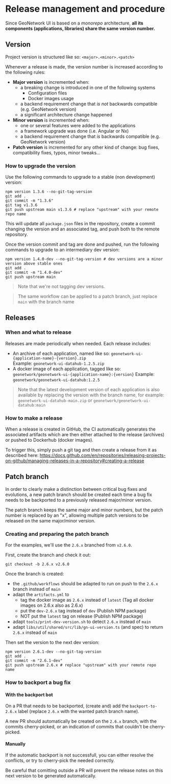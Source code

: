 # Release management and procedure

Since GeoNetwork UI is based on a _monorepo_ architecture, **all its components (applications, libraries) share the same
version number.**

## Version

Project version is structured like so: `<major>.<minor>.<patch>`

Whenever a release is made, the version number is increased according to the following rules:

- **Major version** is incremented when:
  - a breaking change is introduced in one of the following systems
    - Configuration files
    - Docker images usage
  - a backend requirement change that _is not_ backwards compatible (e.g. GeoNetwork version)
  - a significant architecture change happened
- **Minor version** is incremented when:
  - one or several features were added to the applications
  - a framework upgrade was done (i.e. Angular or Nx)
  - a backend requirement change that _is_ backwards compatible (e.g. GeoNetwork version)
- **Patch version** is incremented for any other kind of change: bug fixes, compatibility fixes, typos, minor tweaks...

### How to upgrade the version

Use the following commands to upgrade to a stable (non development) version:

```shell
npm version 1.3.6 --no-git-tag-version
git add .
git commit -m "1.3.6"
git tag v1.3.6
git push upstream main v1.3.6 # replace "upstream" with your remote repo name
```

This will update all `package.json` files in the repository, create a commit changing the version and an associated tag, and push both
to the remote repository.

Once the version commit and tag are done and pushed, run the following commands to upgrade to an intermediary dev version:

```shell
npm version 1.4.0-dev --no-git-tag-version # dev versions are a minor version above stable ones
git add .
git commit -m "1.4.0-dev"
git push upstream main
```

> Note that we're not tagging dev versions.

> The same workflow can be applied to a patch branch, just replace `main` with the branch name

## Releases

### When and what to release

Releases are made periodically when needed. Each release includes:

- An archive of each application, named like so: `geonetwork-ui-{application-name}-{version}.zip`  
  Example: `geonetwork-ui-datahub-1.2.5.zip`
- A docker image of each application, tagged like so: `geonetwork/geonetwork-ui-{application-name}:{version}`
  Example: `geonetwork/geonetwork-ui-datahub:1.2.5`

> Note that the latest development version of each application is also available by replacing the version with
> the branch name, for example:
> `geonetwork-ui-datahub-main.zip` or `geonetwork/geonetwork-ui-datahub:main`

### How to make a release

When a release is created in GitHub, the CI automatically generates the associated artifacts which
are then either attached to the release (archives) or pushed to Dockerhub (docker images).

To trigger this, simply push a git tag and then create a release from it as described here:
https://docs.github.com/en/repositories/releasing-projects-on-github/managing-releases-in-a-repository#creating-a-release

## Patch branch

In order to clearly make a distinction between critical bug fixes and evolutions, a new patch branch should be created each time a bug fix needs to be backported to a previously released major/minor version.

The patch branch keeps the same major and minor numbers, but the patch number is replaced by an "x", allowing multiple patch versions to be released on the same major/minor version.

### Creating and preparing the patch branch

For the examples, we'll use the `2.6.x` branched from `v2.6.0`.

First, create the branch and check it out:

```shell
git checkout -b 2.6.x v2.6.0
```

Once the branch is created:

- the `.github/workflows` should be adapted to run on push to the `2.6.x` branch instead of `main`
- adapt the `artifacts.yml` to
  - tag the docker image as `2.6.x` instead of `latest` (Tag all docker images on 2.6.x also as 2.6.x)
  - put the `dev-2.6.x` tag instead of `dev` (Publish NPM package)
  - NOT put the `latest` tag on release (Publish NPM package)
- adapt `tools/print-dev-version.sh` to detect `2.6.x` instead of `main`
- adapt `libs/util/shared/src/lib/gn-ui-version.ts` (and spec) to return `2.6.x` instead of `main`

Then set the version to the next dev version:

```shell
npm version 2.6.1-dev --no-git-tag-version
git add .
git commit -m "2.6.1-dev"
git push upstream 2.6.x # replace "upstream" with your remote repo name
```

### How to backport a bug fix

#### With the backport bot

On a PR that needs to be backported, (create and) add the `backport-to-2.6.x` label (replace `2.6.x` with the wanted patch branch name).

A new PR should automatically be created on the `2.6.x` branch, with the commits cherry-picked, or an indication of commits that couldn't be cherry-picked.

#### Manually

If the automatic backport is not successfull, you can either resolve the conflicts, or try to cherry-pick the needed correctly.

Be careful that comitting outside a PR will prevent the release notes on this next version to be generated automatically.
